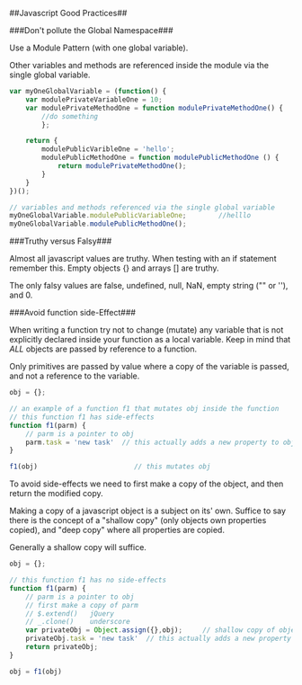 ##Javascript Good Practices##

###Don't pollute the Global Namespace###

Use a Module Pattern (with one global variable).

Other variables and methods are referenced inside the module via the single global variable.

```javascript
var myOneGlobalVariable = (function() {
    var modulePrivateVariableOne = 10;
    var modulePrivateMethodOne = function modulePrivateMethodOne() {
        //do something
        };

    return {
        modulePublicVaribleOne = 'hello';
        modulePublicMethodOne = function modulePublicMethodOne () {
            return modulePrivateMethodOne();
        }
    }
})();

// variables and methods referenced via the single global variable
myOneGlobalVariable.modulePublicVariableOne;        //helllo
myOneGlobalVariable.modulePublicMethodOne();
```

###Truthy versus Falsy###

Almost all javascript values are truthy. When testing with an if statement remember this.
Empty objects {} and arrays [] are truthy.

The only falsy values are false, undefined, null, NaN, empty string ("" or ''), and 0.

###Avoid function side-Effect###

When writing a function try not to change (mutate) any variable that is not explicitly declared inside your function as a local variable. Keep in mind that *ALL* objects are passed by reference to a function.

Only primitives are passed by value where a copy of the variable is passed, and not a reference to the variable.

```javascript
obj = {};

// an example of a function f1 that mutates obj inside the function
// this function f1 has side-effects
function f1(parm) {
    // parm is a pointer to obj
    parm.task = 'new task'  // this actually adds a new property to obj
}

f1(obj)                        // this mutates obj

```

To avoid side-effects we need to first make a copy of the object, and then return the modified copy.

Making a copy of a javascript object is a subject on its' own. Suffice to say there is the concept of a "shallow copy" (only objects own properties copied), and "deep copy" where all properties are copied.

Generally a shallow copy will suffice.


```javascript
obj = {};

// this function f1 has no side-effects
function f1(parm) {
    // parm is a pointer to obj
    // first make a copy of parm
    // $.extend()   jQuery
    // _.clone()    underscore
    var privateObj = Object.assign({},obj);     // shallow copy of object
    privateObj.task = 'new task'  // this actually adds a new property to obj
    return privateObj;
}

obj = f1(obj)                        
```
